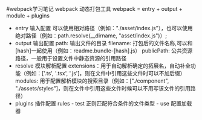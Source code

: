 #webpack学习笔记  webpack 动态打包工具
webpack = entry + output + module + plugins

- entry   输入配置
    可以使用相对路径（例如："./asset/index.js"），也可以使用绝对路径（例如：path.resolve(__dirname, "asset/index.js")）;
- output  输出配置
    path: 输出文件的目录
    filename: 打包后的文件名称,可以和[hash]一起使用（例如：readme.bundle-[hash].js）
    publicPath: 公共资源路径，一般用于设置文件中静态资源的引用路径
- resolve 模块解析配置
    extensions：用于自动解析确定的拓展名，自动补全功能（例如：['.ts', '.tsx', '.js']，则在文件中引用这些文件时可以不加后缀）
    modules: 用于配置解析模块的搜索目录（例如：["./component", "./assets/styles"]，则在文件中引用这些文件时候可以不用写该文件的引用路径）
- plugins 插件配置
    rules
        - test 正则匹配符合条件的文件类型 
        - use  配置加载器

